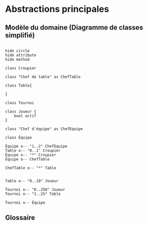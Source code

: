 # Abstractions principales

<!--
Énumérez dans les sections ci-dessous les concepts du modèle autour desquels tournent les cas d'utilisations.

C'est ici qu'on démêle les concepts, sans aller dans le détail des comportements.

Gardez en tête que ce modèle sert d'introduction au domaine. Il doit être suffisament complet et limité au pertinent afin que quelqu'un qui arrive dans le projet sans connaitre le domaine s'y retrouve rapidement.

-->

## Modèle du domaine (Diagramme de classes simplifié)


```plantuml

hide circle
hide attribute
hide method

class Croupier

class "Chef de table" as ChefTable

class Table{
    
}

class Tournoi

class Joueur {
    bool actif
}

class "Chef d'équipe" as ChefEquipe

class Équipe

Équipe o-- "1..2" ChefEquipe
Table o-- "0..1" Croupier
Équipe o-- "*" Croupier
Équipe o-- ChefTable

ChefTable o-- "*" Table


Table o-- "0..10" Joueur

Tournoi o-- "0..250" Joueur
Tournoi o-- "1..25" Table

Tournoi o-- Équipe
```


## Glossaire

<!--


Utilisez les termes en français avec le terme anglais correspondant entre parenthèses
Mettez une très courte définition pour clarifier la porté tu terme

-->
